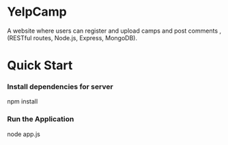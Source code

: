 # YelpCamp
A website where users can register and upload camps and post comments , (RESTful routes, Node.js, Express, MongoDB).


# Quick Start

### Install dependencies for server
npm install

### Run the Application
node app.js
